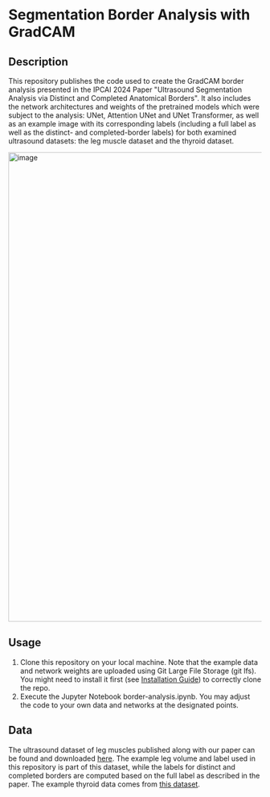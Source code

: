 # Segmentation Border Analysis with GradCAM

## Description
This repository publishes the code used to create the GradCAM border analysis presented in the IPCAI 2024 Paper "Ultrasound Segmentation Analysis via Distinct and Completed Anatomical Borders".
It also includes the network architectures and weights of the pretrained models which were subject to the analysis: UNet, Attention UNet and UNet Transformer, as well as an example image with its corresponding labels (including a full label as well as the distinct- and completed-border labels) for both examined ultrasound datasets: the leg muscle dataset and the thyroid dataset.

<img width="932" alt="image" src="https://github.com/Al3xand1a/segmentation-border-analysis/assets/98582325/c2e61b48-4242-4e24-bbd8-2a6aaffcc10a">



## Usage
1. Clone this repository on your local machine. Note that the example data and network weights are uploaded using Git Large File Storage (git lfs). You might need to install it first (see [Installation Guide](https://git-lfs.com)) to correctly clone the repo. 
2. Execute the Jupyter Notebook border-analysis.ipynb. You may adjust the code to your own data and networks at the designated points.

## Data
The ultrasound dataset of leg muscles published along with our paper can be found and downloaded [here](https://www.cs.cit.tum.de/camp/publications/leg-3d-us-dataset/). 
The example leg volume and label used in this repository is part of this dataset, while the labels for distinct and completed borders are computed based on the full label as described in the paper.
The example thyroid data comes from [this dataset](https://www.cs.cit.tum.de/camp/publications/segthy-dataset/).
